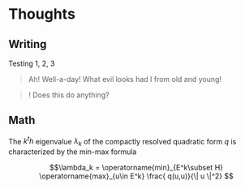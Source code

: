 # Thoughts

## Writing

Testing 1, 2, 3

> Ah! Well-a-day! What evil looks had I from old and young!

>! Does this do anything?

## Math

The $k^th$ eigenvalue $\lambda_k$ of the compactly resolved quadratic form $q$ is characterized by the min-max formula

```math
\lambda_k = \operatorname{min}_{E^k\subset H} \operatorname{max}_{u\in E^k} \frac{ q(u,u)}{\| u \|^2} 
